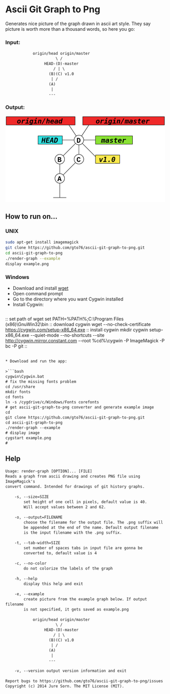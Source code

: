 Ascii Git Graph to Png
======================

Generates nice picture of the graph drawn in ascii art style. They say picture is worth more than a thousand words, so here you go:

### Input:
```
			origin/head origin/master
			          \ /
			     HEAD-(D)-master 
			         / | \
			       (B)(C) v1.0     
			        | /          
			       (A)         
			        |     
			       ---
```

### Output:
![Alt text](/doc/example.png?raw=true "Screenshot")

How to run on…
--------------

### UNIX
```bash
sudo apt-get install imagemagick
git clone https://github.com/gto76/ascii-git-graph-to-png.git
cd ascii-git-graph-to-png
./render-graph --example
display example.png
```

### Windows

* Download and install [wget](http://sourceforge.net/projects/gnuwin32/files/wget/1.11.4-1/wget-1.11.4-1-setup.exe/download)
* Open command prompt
* Go to the directory where you want Cygwin installed
* Install Cygwin:

>```bat
:: set path of wget
set PATH=%PATH%;C:\Program Files (x86)\GnuWin32\bin
:: download cygwin
wget --no-check-certificate https://cygwin.com/setup-x86_64.exe
:: install cygwin
mkdir cygwin
setup-x86_64.exe --quiet-mode --no-shortcuts --site http://cygwin.mirror.constant.com --root %cd%\cygwin -P ImageMagick -P bc -P git
::
```

* Download and run the app:

>```bash
cygwin\Cygwin.bat
# fix the missing fonts problem
cd /usr/share
mkdir fonts
cd fonts
ln -s /cygdrive/c/Windows/Fonts corefonts
# get ascii-git-graph-to-png converter and generate example image
cd
git clone https://github.com/gto76/ascii-git-graph-to-png.git
cd ascii-git-graph-to-png
./render-graph --example
# display image
cygstart example.png
#
```

Help
----
```
Usage: render-graph [OPTION]... [FILE]
Reads a graph from ascii drawing and creates PNG file using ImageMagick's 
convert command. Intended for drawings of git history graphs.

	-s, --size=SIZE
		set height of one cell in pixels, default value is 40.
		Will accept values between 2 and 62.

	-o, --output=FILENAME
		choose the filename for the output file. The .png suffix will
		be appended at the end of the name. Default output filename
		is the input filename with the .png suffix.

	-t, --tab-width=SIZE
		set number of spaces tabs in input file are gonna be 
		converted to, default value is 4

	-c, --no-color
		do not colorize the labels of the graph

	-h, --help
		display this help and exit

	-e, --example
		create picture from the example graph below. If output filename
		is not specified, it gets saved as example.png

			origin/head origin/master
			          \ /
			     HEAD-(D)-master 
			         / | \
			       (B)(C) v1.0     
			        | /          
			       (A)         
			        |     
			       ---

	-v, --version output version information and exit

Report bugs to https://github.com/gto76/ascii-git-graph-to-png/issues
Copyright (c) 2014 Jure Sorn. The MIT License (MIT).
```
